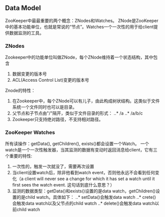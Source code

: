 ## Data Model
ZooKeeper中最最重要的两个概念：ZNodes和Watches。
ZNode是ZooKeeper中的基本功能单位，也就是常说的“节点”。Watches一个一次性的用于给client提供数据监测的工具。

### ZNodes
Zookeeper中的功能单位叫做ZNode，每个ZNode维持着一个状态结构，其中包含
1. 数据变更的版本号
2. ACL(Access Control List)变更的版本号

Znode的特性：
1. 在Zookeeper中，每个ZNode可以有儿子，由此构成树状结构。这类似于文件系统一个文件同时也可以是目录。
2. 父节点和子节点由"/"隔开，类似于文件目录的形式：
..* /a
..* /a/b/c
3. Zookeeper只支持绝对路径，不支持相对路径。

### ZooKeeper Watches
所有读操作：getData(), getChildren(), exists()都会设置一个Watch。
一个watch是一个一次性触发器，当其监测的数据有变动时返回消息给client，它有三个重要的特性:
1. 一次性的，触发一次就没了，需要再次设置
2. 当client设置watch后，除非他看到watch event，否则他永远不会看到任何变化（a client will never see a change for which it has set a watch until it first sees the watch event. 这句话到底什么意思？）
3. 监测的数据类型：getData()和exists()设置的是data watch，getChildren()设置的是child watch。具体如下：
..* setData()会触发data watch
..* crete()会触发data watch以及父节点的child watch
..* delete()会触发data watch以前child watch

